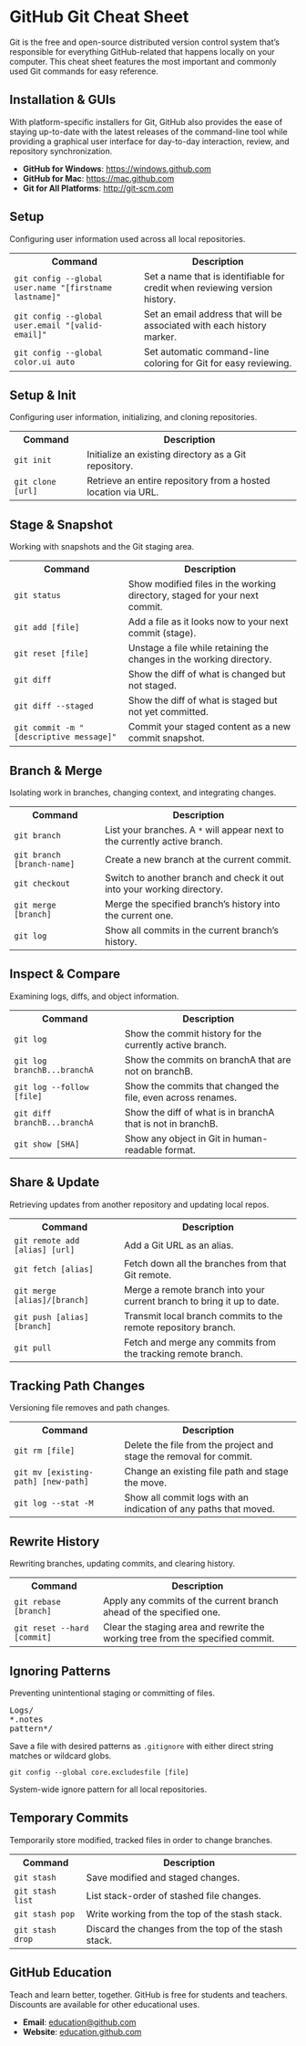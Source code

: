 
<h1>GitHub Git Cheat Sheet</h1>

<p>Git is the free and open-source distributed version control system that’s responsible for everything GitHub-related that happens locally on your computer. This cheat sheet features the most important and commonly used Git commands for easy reference.</p>

<h2>Installation & GUIs</h2>
<p>With platform-specific installers for Git, GitHub also provides the ease of staying up-to-date with the latest releases of the command-line tool while providing a graphical user interface for day-to-day interaction, review, and repository synchronization.</p>

<ul>
    <li><strong>GitHub for Windows</strong>: <a href="https://windows.github.com" target="_blank">https://windows.github.com</a></li>
    <li><strong>GitHub for Mac</strong>: <a href="https://mac.github.com" target="_blank">https://mac.github.com</a></li>
    <li><strong>Git for All Platforms</strong>: <a href="http://git-scm.com" target="_blank">http://git-scm.com</a></li>
</ul>

<h2>Setup</h2>
<p>Configuring user information used across all local repositories.</p>

<table>
    <tr>
        <th>Command</th>
        <th>Description</th>
    </tr>
    <tr>
        <td><code>git config --global user.name "[firstname lastname]"</code></td>
        <td>Set a name that is identifiable for credit when reviewing version history.</td>
    </tr>
    <tr>
        <td><code>git config --global user.email "[valid-email]"</code></td>
        <td>Set an email address that will be associated with each history marker.</td>
    </tr>
    <tr>
        <td><code>git config --global color.ui auto</code></td>
        <td>Set automatic command-line coloring for Git for easy reviewing.</td>
    </tr>
</table>

<h2>Setup & Init</h2>
<p>Configuring user information, initializing, and cloning repositories.</p>

<table>
    <tr>
        <th>Command</th>
        <th>Description</th>
    </tr>
    <tr>
        <td><code>git init</code></td>
        <td>Initialize an existing directory as a Git repository.</td>
    </tr>
    <tr>
        <td><code>git clone [url]</code></td>
        <td>Retrieve an entire repository from a hosted location via URL.</td>
    </tr>
</table>

<h2>Stage & Snapshot</h2>
<p>Working with snapshots and the Git staging area.</p>

<table>
    <tr>
        <th>Command</th>
        <th>Description</th>
    </tr>
    <tr>
        <td><code>git status</code></td>
        <td>Show modified files in the working directory, staged for your next commit.</td>
    </tr>
    <tr>
        <td><code>git add [file]</code></td>
        <td>Add a file as it looks now to your next commit (stage).</td>
    </tr>
    <tr>
        <td><code>git reset [file]</code></td>
        <td>Unstage a file while retaining the changes in the working directory.</td>
    </tr>
    <tr>
        <td><code>git diff</code></td>
        <td>Show the diff of what is changed but not staged.</td>
    </tr>
    <tr>
        <td><code>git diff --staged</code></td>
        <td>Show the diff of what is staged but not yet committed.</td>
    </tr>
    <tr>
        <td><code>git commit -m "[descriptive message]"</code></td>
        <td>Commit your staged content as a new commit snapshot.</td>
    </tr>
</table>

<h2>Branch & Merge</h2>
<p>Isolating work in branches, changing context, and integrating changes.</p>

<table>
    <tr>
        <th>Command</th>
        <th>Description</th>
    </tr>
    <tr>
        <td><code>git branch</code></td>
        <td>List your branches. A <code>*</code> will appear next to the currently active branch.</td>
    </tr>
    <tr>
        <td><code>git branch [branch-name]</code></td>
        <td>Create a new branch at the current commit.</td>
    </tr>
    <tr>
        <td><code>git checkout</code></td>
        <td>Switch to another branch and check it out into your working directory.</td>
    </tr>
    <tr>
        <td><code>git merge [branch]</code></td>
        <td>Merge the specified branch’s history into the current one.</td>
    </tr>
    <tr>
        <td><code>git log</code></td>
        <td>Show all commits in the current branch’s history.</td>
    </tr>
</table>

<h2>Inspect & Compare</h2>
<p>Examining logs, diffs, and object information.</p>

<table>
    <tr>
        <th>Command</th>
        <th>Description</th>
    </tr>
    <tr>
        <td><code>git log</code></td>
        <td>Show the commit history for the currently active branch.</td>
    </tr>
    <tr>
        <td><code>git log branchB...branchA</code></td>
        <td>Show the commits on branchA that are not on branchB.</td>
    </tr>
    <tr>
        <td><code>git log --follow [file]</code></td>
        <td>Show the commits that changed the file, even across renames.</td>
    </tr>
    <tr>
        <td><code>git diff branchB...branchA</code></td>
        <td>Show the diff of what is in branchA that is not in branchB.</td>
    </tr>
    <tr>
        <td><code>git show [SHA]</code></td>
        <td>Show any object in Git in human-readable format.</td>
    </tr>
</table>

<h2>Share & Update</h2>
<p>Retrieving updates from another repository and updating local repos.</p>

<table>
    <tr>
        <th>Command</th>
        <th>Description</th>
    </tr>
    <tr>
        <td><code>git remote add [alias] [url]</code></td>
        <td>Add a Git URL as an alias.</td>
    </tr>
    <tr>
        <td><code>git fetch [alias]</code></td>
        <td>Fetch down all the branches from that Git remote.</td>
    </tr>
    <tr>
        <td><code>git merge [alias]/[branch]</code></td>
        <td>Merge a remote branch into your current branch to bring it up to date.</td>
    </tr>
    <tr>
        <td><code>git push [alias] [branch]</code></td>
        <td>Transmit local branch commits to the remote repository branch.</td>
    </tr>
    <tr>
        <td><code>git pull</code></td>
        <td>Fetch and merge any commits from the tracking remote branch.</td>
    </tr>
</table>

<h2>Tracking Path Changes</h2>
<p>Versioning file removes and path changes.</p>

<table>
    <tr>
        <th>Command</th>
        <th>Description</th>
    </tr>
    <tr>
        <td><code>git rm [file]</code></td>
        <td>Delete the file from the project and stage the removal for commit.</td>
    </tr>
    <tr>
        <td><code>git mv [existing-path] [new-path]</code></td>
        <td>Change an existing file path and stage the move.</td>
    </tr>
    <tr>
        <td><code>git log --stat -M</code></td>
        <td>Show all commit logs with an indication of any paths that moved.</td>
    </tr>
</table>

<h2>Rewrite History</h2>
<p>Rewriting branches, updating commits, and clearing history.</p>

<table>
    <tr>
        <th>Command</th>
        <th>Description</th>
    </tr>
    <tr>
        <td><code>git rebase [branch]</code></td>
        <td>Apply any commits of the current branch ahead of the specified one.</td>
    </tr>
    <tr>
        <td><code>git reset --hard [commit]</code></td>
        <td>Clear the staging area and rewrite the working tree from the specified commit.</td>
    </tr>
</table>

<h2>Ignoring Patterns</h2>
<p>Preventing unintentional staging or committing of files.</p>

<pre>
Logs/
*.notes
pattern*/
</pre>

<p>Save a file with desired patterns as <code>.gitignore</code> with either direct string matches or wildcard globs.</p>

<code>git config --global core.excludesfile [file]</code>
<p>System-wide ignore pattern for all local repositories.</p>

<h2>Temporary Commits</h2>
<p>Temporarily store modified, tracked files in order to change branches.</p>

<table>
    <tr>
        <th>Command</th>
        <th>Description</th>
    </tr>
    <tr>
        <td><code>git stash</code></td>
        <td>Save modified and staged changes.</td>
    </tr>
    <tr>
        <td><code>git stash list</code></td>
        <td>List stack-order of stashed file changes.</td>
    </tr>
    <tr>
        <td><code>git stash pop</code></td>
        <td>Write working from the top of the stash stack.</td>
    </tr>
    <tr>
        <td><code>git stash drop</code></td>
        <td>Discard the changes from the top of the stash stack.</td>
    </tr>
</table>

<h2>GitHub Education</h2>
<p>Teach and learn better, together. GitHub is free for students and teachers. Discounts are available for other educational uses.</p>

<ul>
    <li><strong>Email</strong>: <a href="mailto:education@github.com">education@github.com</a></li>
    <li><strong>Website</strong>: <a href="https://education.github.com" target="_blank">education.github.com</a></li>
</ul>
